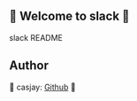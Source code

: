 ## 👋 Welcome to slack 🚀  

slack README  
  
  
## Author  

🤖 casjay: [Github](https://github.com/casjay) 🤖  
